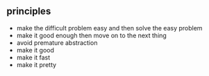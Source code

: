 ## principles

- make the difficult problem easy and then solve the easy problem
- make it good enough then move on to the next thing
- avoid premature abstraction
- make it good
- make it fast 
- make it pretty
